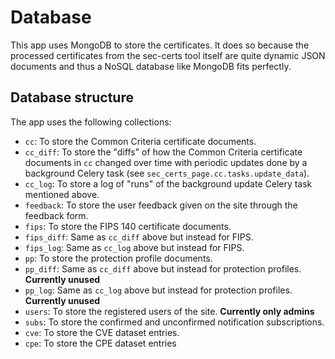 # Database

This app uses MongoDB to store the certificates. It does so because the processed certificates from the
sec-certs tool itself are quite dynamic JSON documents and thus a NoSQL database like MongoDB fits perfectly.

## Database structure

The app uses the following collections:
 - `cc`: To store the Common Criteria certificate documents.
 - `cc_diff`: To store the "diffs" of how the Common Criteria certificate documents in `cc` changed over time
   with periodic updates done by a background Celery task (see `sec_certs_page.cc.tasks.update_data`).
 - `cc_log`: To store a log of "runs" of the background update Celery task mentioned above.
 - `feedback`: To store the user feedback given on the site through the feedback form.
 - `fips`: To store the FIPS 140 certificate documents.
 - `fips_diff`: Same as `cc_diff` above but instead for FIPS.
 - `fips_log`: Same as `cc_log` above but instead for FIPS.
 - `pp`: To store the protection profile documents.
 - `pp_diff`: Same as `cc_diff` above but instead for protection profiles. **Currently unused**
 - `pp_log`: Same as `cc_log` above but instead for protection profiles. **Currently unused**
 - `users`: To store the registered users of the site. **Currently only admins**
 - `subs`: To store the confirmed and unconfirmed notification subscriptions.
 - `cve`: To store the CVE dataset entries.
 - `cpe`: To store the CPE dataset entries